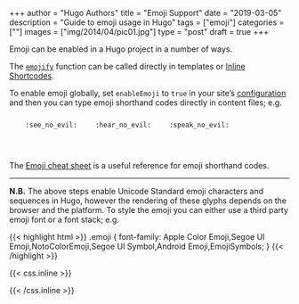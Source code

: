 +++
author = "Hugo Authors"
title = "Emoji Support"
date = "2019-03-05"
description = "Guide to emoji usage in Hugo"
tags = ["emoji"]
categories = [""]
images  = ["img/2014/04/pic01.jpg"]
type = "post"
draft = true
+++

Emoji can be enabled in a Hugo project in a number of ways.
<!--more-->
The [`emojify`](https://gohugo.io/functions/emojify/) function can be called directly in templates or [Inline Shortcodes](https://gohugo.io/templates/shortcode-templates/#inline-shortcodes).

To enable emoji globally, set `enableEmoji` to `true` in your site’s [configuration](https://gohugo.io/getting-started/configuration/) and then you can type emoji shorthand codes directly in content files; e.g.


<p><span class="nowrap"><span class="emojify">🙈</span> <code>:see_no_evil:</code></span>  <span class="nowrap"><span class="emojify">🙉</span> <code>:hear_no_evil:</code></span>  <span class="nowrap"><span class="emojify">🙊</span> <code>:speak_no_evil:</code></span></p>
<br>

The [Emoji cheat sheet](http://www.emoji-cheat-sheet.com/) is a useful reference for emoji shorthand codes.

***

**N.B.** The above steps enable Unicode Standard emoji characters and sequences in Hugo, however the rendering of these glyphs depends on the browser and the platform. To style the emoji you can either use a third party emoji font or a font stack; e.g.

{{< highlight html >}}
.emoji {
font-family: Apple Color Emoji,Segoe UI Emoji,NotoColorEmoji,Segoe UI Symbol,Android Emoji,EmojiSymbols;
}
{{< /highlight >}}

{{< css.inline >}}
<style>
.emojify {
	font-family: Apple Color Emoji,Segoe UI Emoji,NotoColorEmoji,Segoe UI Symbol,Android Emoji,EmojiSymbols;
	font-size: 2rem;
	vertical-align: middle;
}
@media screen and (max-width:650px) {
    .nowrap {
	display: block;
	margin: 25px 0;
}
}
</style>
{{< /css.inline >}}
